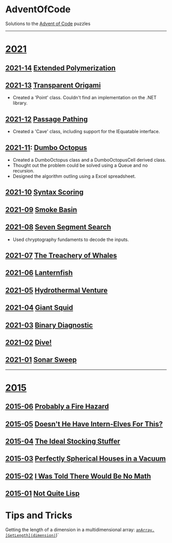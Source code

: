 # AdventOfCode
Solutions to the [Advent of Code](https://adventofcode.com/) puzzles

---
# [2021](https://adventofcode.com/2021)

## [2021-14](https://github.com/HashTag42/AdventOfCode/tree/main/2021/2021-13) [Extended Polymerization](https://adventofcode.com/2021/day/14)

## [2021-13](https://github.com/HashTag42/AdventOfCode/tree/main/2021/2021-13) [Transparent Origami](https://adventofcode.com/2021/day/13)
* Created a 'Point' class. Couldn't find an implementation on the .NET library.

## [2021-12](https://github.com/HashTag42/AdventOfCode/tree/main/2021/2021-12) [Passage Pathing](https://adventofcode.com/2021/day/12)
* Created a 'Cave' class, including support for the IEquatable interface.

## [2021-11](https://github.com/HashTag42/AdventOfCode/tree/main/2021/2021-11): [Dumbo Octopus](https://adventofcode.com/2021/day/11)
* Created a DumboOctopus class and a DumboOctopusCell derived class.
* Thought out the problem could be solved using a Queue and no recursion.
* Designed the algorithm outling using a Excel spreadsheet.

## [2021-10](https://github.com/HashTag42/AdventOfCode/tree/main/2021/2021-10) [Syntax Scoring](https://adventofcode.com/2021/day/10)

## [2021-09](https://github.com/HashTag42/AdventOfCode/tree/main/2021/2021-09) [Smoke Basin](https://adventofcode.com/2021/day/9)

## [2021-08](https://github.com/HashTag42/AdventOfCode/tree/main/2021/2021-08) [Seven Segment Search](https://adventofcode.com/2021/day/8)
* Used chryptography fundaments to decode the inputs.

## [2021-07](https://github.com/HashTag42/AdventOfCode/tree/main/2021/2021-07) [The Treachery of Whales](https://adventofcode.com/2021/day/7)

## [2021-06](https://github.com/HashTag42/AdventOfCode/tree/main/2021/2021-06) [Lanternfish](https://adventofcode.com/2021/day/6)

## [2021-05](https://github.com/HashTag42/AdventOfCode/tree/main/2021/2021-05) [Hydrothermal Venture](https://adventofcode.com/2021/day/5)

## [2021-04](https://github.com/HashTag42/AdventOfCode/tree/main/2021/2021-04) [Giant Squid](https://adventofcode.com/2021/day/4)

## [2021-03](https://github.com/HashTag42/AdventOfCode/tree/main/2021/2021-03) [Binary Diagnostic](https://adventofcode.com/2021/day/3)

## [2021-02](https://github.com/HashTag42/AdventOfCode/tree/main/2021/2021-02) [Dive!](https://adventofcode.com/2021/day/2)

## [2021-01](https://github.com/HashTag42/AdventOfCode/tree/main/2021/2021-01) [ Sonar Sweep](https://adventofcode.com/2021/day/1)
---

# [2015](https://adventofcode.com/2015)

## [2015-06](https://github.com/HashTag42/AdventOfCode/tree/main/2015/2015-06) [Probably a Fire Hazard](https://adventofcode.com/2015/day/6)

## [2015-05](https://github.com/HashTag42/AdventOfCode/tree/main/2015/2015-05) [Doesn't He Have Intern-Elves For This?](https://adventofcode.com/2015/day/5)

## [2015-04](https://github.com/HashTag42/AdventOfCode/tree/main/2015/2015-04) [The Ideal Stocking Stuffer](https://adventofcode.com/2015/day/4)

## [2015-03](https://github.com/HashTag42/AdventOfCode/tree/main/2015/2015-03) [Perfectly Spherical Houses in a Vacuum](https://adventofcode.com/2015/day/3)

## [2015-02](https://github.com/HashTag42/AdventOfCode/tree/main/2015/2015-02) [I Was Told There Would Be No Math](https://adventofcode.com/2015/day/2)

## [2015-01](https://github.com/HashTag42/AdventOfCode/tree/main/2015/2015-01) [Not Quite Lisp](https://adventofcode.com/2015/day/1)


# Tips and Tricks

Getting the length of a dimension in a multidimensional array: [`anArray.[GetLength](dimension)`](https://docs.microsoft.com/en-us/dotnet/api/system.array.getlength))`